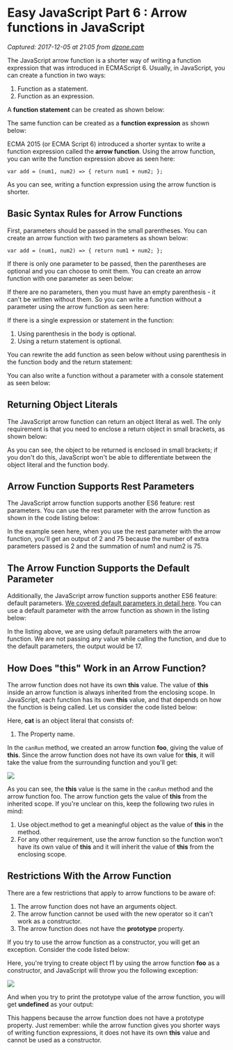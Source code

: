 # Easy JavaScript Part 6 : Arrow functions in JavaScript

_Captured: 2017-12-05 at 21:05 from [dzone.com](https://dzone.com/articles/easy-javascript-part-6-arrow-functions-in-javascri)_

The JavaScript arrow function is a shorter way of writing a function expression that was introduced in ECMAScript 6. Usually, in JavaScript, you can create a function in two ways:

  1. Function as a statement.
  2. Function as an expression.

A **function statement** can be created as shown below:

The same function can be created as a **function expression** as shown below:

ECMA 2015 (or ECMA Script 6) introduced a shorter syntax to write a function expression called the **arrow function**. Using the arrow function, you can write the function expression above as seen here:
    
    
    var add = (num1, num2) => { return num1 + num2; };

As you can see, writing a function expression using the arrow function is shorter.

## Basic Syntax Rules for Arrow Functions

First, parameters should be passed in the small parentheses. You can create an arrow function with two parameters as shown below:
    
    
    var add = (num1, num2) => { return num1 + num2; };

If there is only one parameter to be passed, then the parentheses are optional and you can choose to omit them. You can create an arrow function with one parameter as seen below:

If there are no parameters, then you must have an empty parenthesis - it can't be written without them. So you can write a function without a parameter using the arrow function as seen here:

If there is a single expression or statement in the function:

  1. Using parenthesis in the body is optional.
  2. Using a return statement is optional.

You can rewrite the add function as seen below without using parenthesis in the function body and the return statement:

You can also write a function without a parameter with a console statement as seen below:

## Returning Object Literals

The JavaScript arrow function can return an object literal as well. The only requirement is that you need to enclose a return object in small brackets, as shown below:

As you can see, the object to be returned is enclosed in small brackets; if you don't do this, JavaScript won't be able to differentiate between the object literal and the function body.

## Arrow Function Supports Rest Parameters

The JavaScript arrow function supports another ES6 feature: rest parameters. You can use the rest parameter with the arrow function as shown in the code listing below:

In the example seen here, when you use the rest parameter with the arrow function, you'll get an output of 2 and 75 because the number of extra parameters passed is 2 and the summation of num1 and num2 is 75.

## The Arrow Function Supports the Default Parameter

Additionally, the JavaScript arrow function supports another ES6 feature: default parameters. [We covered default parameters in detail here](https://www.infragistics.com:443/community/blogs/infragistics/archive/2017/08/04/easy-javascript-part-3-what-is-a-default-parameter-in-a-function.aspx). You can use a default parameter with the arrow function as shown in the listing below:

In the listing above, we are using default parameters with the arrow function. We are not passing any value while calling the function, and due to the default parameters, the output would be 17.

## How Does "this" Work in an Arrow Function?

The arrow function does not have its own **this** value. The value of **this** inside an arrow function is always inherited from the enclosing scope. In JavaScript, each function has its own **this** value, and that depends on how the function is being called. Let us consider the code listed below:

Here, **cat** is an object literal that consists of:

  1. The Property name.

In the `canRun` method, we created an arrow function **foo**, giving the value of **this**. Since the arrow function does not have its own value for **this**, it will take the value from the surrounding function and you'll get:

![](https://www.infragistics.com/community/cfs-filesystemfile.ashx/__key/CommunityServer.Blogs.Components.WeblogFiles/infragistics.javascript5/1423.arrowimg1.png)

As you can see, the **this** value is the same in the `canRun` method and the arrow function foo. The arrow function gets the value of **this** from the inherited scope. If you're unclear on this, keep the following two rules in mind:

  1. Use object.method to get a meaningful object as the value of **this** in the method.
  2. For any other requirement, use the arrow function so the function won't have its own value of **this** and it will inherit the value of **this** from the enclosing scope.

## Restrictions With the Arrow Function

There are a few restrictions that apply to arrow functions to be aware of:

  1. The arrow function does not have an arguments object.
  2. The arrow function cannot be used with the new operator so it can't work as a constructor.
  3. The arrow function does not have the **prototype** property.

If you try to use the arrow function as a constructor, you will get an exception. Consider the code listed below:

Here, you're trying to create object f1 by using the arrow function **foo** as a constructor, and JavaScript will throw you the following exception:

![](https://www.infragistics.com/community/cfs-filesystemfile.ashx/__key/CommunityServer.Blogs.Components.WeblogFiles/infragistics.javascript5/2148.arrowimg2.png)

And when you try to print the prototype value of the arrow function, you will get **undefined** as your output:

This happens because the arrow function does not have a prototype property. Just remember: while the arrow function gives you shorter ways of writing function expressions, it does not have its own **this** value and cannot be used as a constructor.
